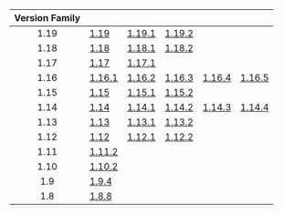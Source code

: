 | Version Family | | | | | |
|:---:|---|---|---|---|---|
| 1.19 | [1.19](https://github.com/BaldGang/spigot-build/releases/download/20221128/spigot-1.19.jar) | [1.19.1](https://github.com/BaldGang/spigot-build/releases/download/20221128/spigot-1.19.1.jar) | [1.19.2](https://github.com/BaldGang/spigot-build/releases/download/20221128/spigot-1.19.2.jar) | | |
| 1.18 | [1.18](https://github.com/BaldGang/spigot-build/releases/download/20221128/spigot-1.18.jar) | [1.18.1](https://github.com/BaldGang/spigot-build/releases/download/20221128/spigot-1.18.1.jar) | [1.18.2](https://github.com/BaldGang/spigot-build/releases/download/20221128/spigot-1.18.2.jar) | | |
| 1.17 | [1.17](https://github.com/BaldGang/spigot-build/releases/download/20221128/spigot-1.17.jar) | [1.17.1](https://github.com/BaldGang/spigot-build/releases/download/20221128/spigot-1.17.1.jar) | | | |
| 1.16 | [1.16.1](https://github.com/BaldGang/spigot-build/releases/download/20221128/spigot-1.16.1.jar) | [1.16.2](https://github.com/BaldGang/spigot-build/releases/download/20221128/spigot-1.16.2.jar) | [1.16.3](https://github.com/BaldGang/spigot-build/releases/download/20221128/spigot-1.16.3.jar) | [1.16.4](https://github.com/BaldGang/spigot-build/releases/download/20221128/spigot-1.16.4.jar) | [1.16.5](https://github.com/BaldGang/spigot-build/releases/download/20221128/spigot-1.16.5.jar) |
| 1.15 | [1.15](https://github.com/BaldGang/spigot-build/releases/download/20221128/spigot-1.15.jar) | [1.15.1](https://github.com/BaldGang/spigot-build/releases/download/20221128/spigot-1.15.1.jar) | [1.15.2](https://github.com/BaldGang/spigot-build/releases/download/20221128/spigot-1.15.2.jar) | | |
| 1.14 | [1.14](https://github.com/BaldGang/spigot-build/releases/download/20221128/spigot-1.14.jar) | [1.14.1](https://github.com/BaldGang/spigot-build/releases/download/20221128/spigot-1.14.1.jar) | [1.14.2](https://github.com/BaldGang/spigot-build/releases/download/20221128/spigot-1.14.2.jar) | [1.14.3](https://github.com/BaldGang/spigot-build/releases/download/20221128/spigot-1.14.3.jar) | [1.14.4](https://github.com/BaldGang/spigot-build/releases/download/20221128/spigot-1.14.4.jar) |
| 1.13 | [1.13](https://github.com/BaldGang/spigot-build/releases/download/20221128/spigot-1.13.jar) | [1.13.1](https://github.com/BaldGang/spigot-build/releases/download/20221128/spigot-1.13.1.jar) | [1.13.2](https://github.com/BaldGang/spigot-build/releases/download/20221128/spigot-1.13.2.jar) | | |
| 1.12 | [1.12](https://github.com/BaldGang/spigot-build/releases/download/20221128/spigot-1.12.jar) | [1.12.1](https://github.com/BaldGang/spigot-build/releases/download/20221128/spigot-1.12.1.jar) | [1.12.2](https://github.com/BaldGang/spigot-build/releases/download/20221128/spigot-1.12.2.jar) | | |
| 1.11 | [1.11.2](https://github.com/BaldGang/spigot-build/releases/download/20221128/spigot-1.11.2.jar) | | | | |
| 1.10 | [1.10.2](https://github.com/BaldGang/spigot-build/releases/download/20221128/spigot-1.10.2.jar) | | | | |
| 1.9 | [1.9.4](https://github.com/BaldGang/spigot-build/releases/download/20221128/spigot-1.9.4.jar) | | | | |
| 1.8 | [1.8.8](https://github.com/BaldGang/spigot-build/releases/download/20221128/spigot-1.8.8.jar) | | | | |
